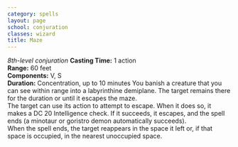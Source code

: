 ```yaml
---
category: spells
layout: page
school: conjuration
classes: wizard
title: Maze 
---
```

_8th-level conjuration_ 
**Casting Time:** 1 action    
**Range:** 60 feet    
**Components:** V, S    
**Duration:** Concentration, up to 10 minutes 
You banish a creature that you can see within range into a labyrinthine demiplane. The target remains there for the duration or until it escapes the maze.    
The target can use its action to attempt to escape. When it does so, it makes a DC 20 Intelligence check. If it succeeds, it escapes, and the spell ends (a minotaur or goristro demon automatically succeeds).    
When the spell ends, the target reappears in the space it left or, if that space is occupied, in the nearest unoccupied space. 